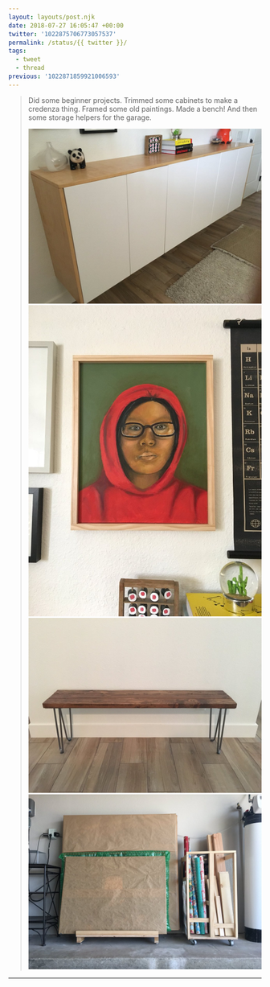 ```yaml
---
layout: layouts/post.njk
date: 2018-07-27 16:05:47 +00:00
twitter: '1022875706773057537'
permalink: /status/{{ twitter }}/
tags: 
  - tweet
  - thread
previous: '1022871859921006593'
---
```


> Did some beginner projects. Trimmed some cabinets to make a credenza thing. Framed some old paintings. Made a bench! And then some storage helpers for the garage. 
> 
> ![Wall mounted cabinets with wood framing](/img/1022875706773057537-DjH76D9UYAcgIqI.jpg)
> ![Framed self portrait](/img/1022875706773057537-DjH76D8UUAAYNw9.jpg)
> ![Wood bench with hairpin legs](/img/1022875706773057537-DjH76D9U0AAdf7k.jpg)
> ![Wrapped canvases on a wood riser, wrapping paper and wood scrap storage](/img/1022875706773057537-DjH76D9UYAAwE-y.jpg)

---
